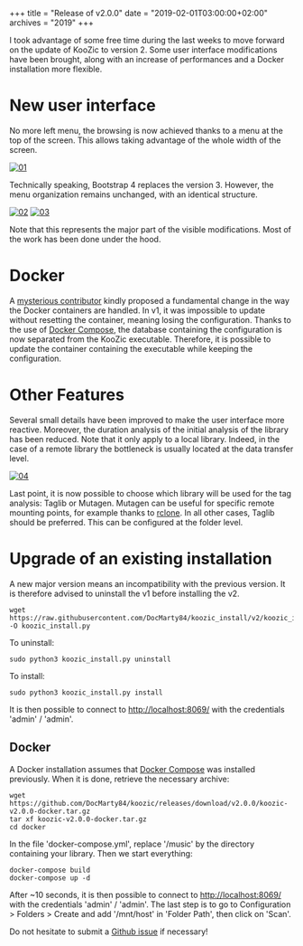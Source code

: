 +++
title = "Release of v2.0.0"
date = "2019-02-01T03:00:00+02:00"
archives = "2019"
+++

I took advantage of some free time during the last weeks to move forward on the update of KooZic to
version 2. Some user interface modifications have been brought, along with an increase of
performances and a Docker installation more flexible.

# New user interface

No more left menu, the browsing is now achieved thanks to a menu at the top of the screen. This
allows taking advantage of the whole width of the screen.

[![01](/img/post/release-of-v2-0-0/01-thumb.png#center)](/img/post/release-of-v2-0-0/01.png)

Technically speaking, Bootstrap 4 replaces the version 3. However, the menu organization remains
unchanged, with an identical structure.

[![02](/img/post/release-of-v2-0-0/02-thumb.png#center)](/img/post/release-of-v2-0-0/02.png)
[![03](/img/post/release-of-v2-0-0/03-thumb.png#center)](/img/post/release-of-v2-0-0/03.png)

Note that this represents the major part of the visible modifications. Most of the work has been
done under the hood.

# Docker

A [mysterious contributor](https://github.com/DocMarty84/koozic/pull/15) kindly proposed a
fundamental change in the way the Docker containers are handled. In v1, it was impossible to update
without resetting the container, meaning losing the configuration. Thanks to the use of
[Docker Compose](https://docs.docker.com/compose/), the database containing the configuration is now
separated from the KooZic executable. Therefore, it is possible to update the container containing
the executable while keeping the configuration.

# Other Features

Several small details have been improved to make the user interface more reactive. Moreover, the
duration analysis of the initial analysis of the library has been reduced. Note that it only apply
to a local library. Indeed, in the case of a remote library the bottleneck is usually located at the
data transfer level.

[![04](/img/post/release-of-v2-0-0/04-thumb.png#center)](/img/post/release-of-v2-0-0/04.png)

Last point, it is now possible to choose which library will be used for the tag analysis: Taglib or
Mutagen. Mutagen can be useful for specific remote mounting points, for example thanks to
[rclone](https://rclone.org/). In all other cases, Taglib should be preferred. This can be
configured at the folder level.

# Upgrade of an existing installation

A new major version means an incompatibility with the previous version. It is therefore advised to
uninstall the v1 before installing the v2.

```
wget https://raw.githubusercontent.com/DocMarty84/koozic_install/v2/koozic_install.py -O koozic_install.py
```

To uninstall:

```
sudo python3 koozic_install.py uninstall
```

To install:

```
sudo python3 koozic_install.py install
```

It is then possible to connect to [http://localhost:8069/](http://localhost:8069/) with the
credentials 'admin' / 'admin'.

## Docker

A Docker installation assumes that [Docker Compose](https://docs.docker.com/compose/install/) was
installed previously. When it is done, retrieve the necessary archive:

```
wget https://github.com/DocMarty84/koozic/releases/download/v2.0.0/koozic-v2.0.0-docker.tar.gz
tar xf koozic-v2.0.0-docker.tar.gz
cd docker
```

In the file 'docker-compose.yml', replace '/music' by the directory containing your library. Then we
start everything:

```
docker-compose build
docker-compose up -d
```

After ~10 seconds, it is then possible to connect to
[http://localhost:8069/](http://localhost:8069/) with the credentials 'admin' / 'admin'. The last
step is to go to Configuration > Folders > Create and add '/mnt/host' in 'Folder Path', then click
on 'Scan'.

Do not hesitate to submit a [Github issue](https://github.com/docmarty84/koozic/issues) if
necessary!
